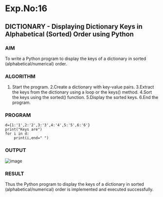 # Exp.No:16  
## DICTIONARY - Displaying Dictionary Keys in Alphabetical (Sorted) Order using Python


### AIM  
To write a Python program to display the keys of a dictionary in sorted (alphabetical/numerical) order.


### ALGORITHM

1. Start the program.
2.Create a dictionary with key-value pairs.
3.Extract the keys from the dictionary using a loop or the keys() method.
4.Sort the keys using the sorted() function.
5.Display the sorted keys.
6.End the program.


### PROGRAM

```
d={1:'1',2:'2',3:'3',4:'4',5:'5',6:'6'}
print("Keys are")
for i in d:
    print(i,end=" ")
```

### OUTPUT
![image](https://github.com/user-attachments/assets/13ac1d96-4603-4a4b-9a83-e277c4a2196a)



### RESULT
Thus the Python program to display the keys of a dictionary in sorted (alphabetical/numerical) order is implemented and executed successfully.
